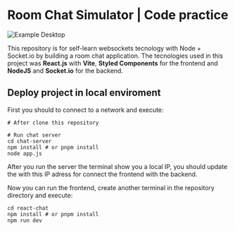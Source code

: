 # Room Chat Simulator | Code practice

![Example Desktop](./public/example-desktop.png)

This repository is for self-learn websockets tecnology with Node + Socket.io by building a room chat application.
The tecnologies used in this project was **React.js** with **Vite**, **Styled Components** for the frontend and **NodeJS** and **Socket.io** for the backend.

## Deploy project in local enviroment

First you should to connect to a network and execute:

```shell
# After clone this repository

# Run chat server
cd chat-server
npm install # or pnpm install
node app.js
```

After you run the server the terminal show you a local IP, you should update the [](./src/infraestructure/socket.ts) with this IP adress for connect the frontend with the backend.

Now you can run the frontend, create another terminal in the repository directory and execute:

```shell
cd react-chat
npm install # or pnpm install
npm run dev
```
